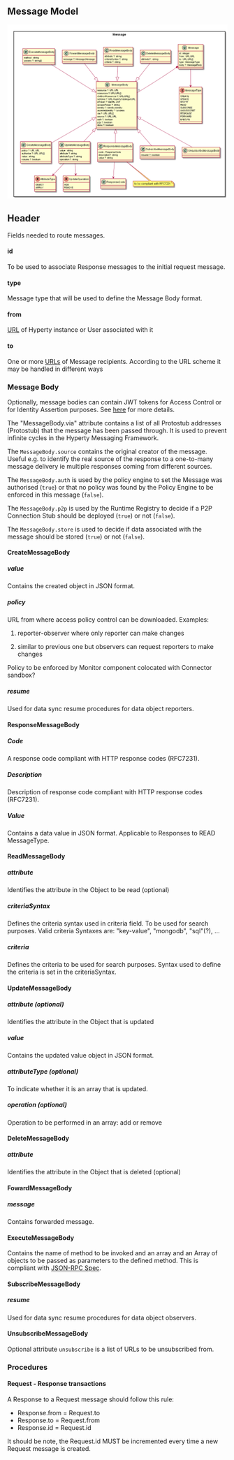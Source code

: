 Message Model
-------------

![Message Data Model](Message-Data-Model.png)

Header
------

Fields needed to route messages.

#### id

To be used to associate Response messages to the initial request message.

#### type

Message type that will be used to define the Message Body format.

#### from

[URL](../address/readme.md) of Hyperty instance or User associated with it

#### to

One or more [URLs](../address/readme.md) of Message recipients. According to the URL scheme it may be handled in different ways

### Message Body

Optionally, message bodies can contain JWT tokens for Access Control or for Identity Assertion purposes. See [here](../../../specs/dynamic-view/identity-management/user-identity-assertion.md) for more details.

The "MessageBody.via" attribute contains a list of all Protostub addresses (Protostub) that the message has been passed through. It is used to prevent infinite cycles in the Hyperty Messaging Framework.

The `MessageBody.source` contains the original creator of the message. Useful e.g. to identify the real source of the response to a one-to-many message delivery ie multiple responses coming from different sources.

The `MessageBody.auth` is used by the policy engine to set the Message was authorised (`true`) or that no policy was found by the Policy Engine to be enforced in this message (`false`).

The `MessageBody.p2p` is used by the Runtime Registry to decide if a P2P Connection Stub should be deployed (`true`) or not (`false`).

The `MessageBody.store` is used to decide if data associated with the message should be stored (`true`) or not (`false`).

#### CreateMessageBody

##### value

Contains the created object in JSON format.

##### policy

URL from where access policy control can be downloaded. Examples:

1.	reporter-observer where only reporter can make changes

2.	similar to previous one but observers can request reporters to make changes

Policy to be enforced by Monitor component colocated with Connector sandbox?

##### resume

Used for data sync resume procedures for data object reporters.

#### ResponseMessageBody

##### Code

A response code compliant with HTTP response codes (RFC7231).

##### Description

Description of response code compliant with HTTP response codes (RFC7231).

##### Value

Contains a data value in JSON format. Applicable to Responses to READ MessageType.


#### ReadMessageBody

##### attribute

Identifies the attribute in the Object to be read (optional)

##### criteriaSyntax

Defines the criteria syntax used in criteria field. To be used for search purposes. Valid criteria Syntaxes are: "key-value", "mongodb", "sql"(?), ...

##### criteria

Defines the criteria to be used for search purposes. Syntax used to define the criteria is set in the criteriaSyntax.

#### UpdateMessageBody

##### attribute (optional)

Identifies the attribute in the Object that is updated

##### value

Contains the updated value object in JSON format.

##### attributeType (optional)

To indicate whether it is an array that is updated.

##### operation (optional)

Operation to be performed in an array: add or remove

#### DeleteMessageBody

##### attribute

Identifies the attribute in the Object that is deleted (optional)

#### FowardMessageBody

##### message

Contains forwarded message.

#### ExecuteMessageBody

Contains the name of method to be invoked and an array and an Array of objects to be passed as parameters to the defined method. This is compliant with [JSON-RPC Spec](http://www.jsonrpc.org/specification).


#### SubscribeMessageBody

##### resume

Used for data sync resume procedures for data object observers.


#### UnsubscribeMessageBody

Optional attribute `unsubscribe` is a list of URLs to be unsubscribed from.

### Procedures

#### Request - Response transactions

A Response to a Request message should follow this rule:

-	Response.from = Request.to
-	Response.to = Request.from
-	Response.id = Request.id

It should be note, the Request.id MUST be incremented every time a new Request message is created.
